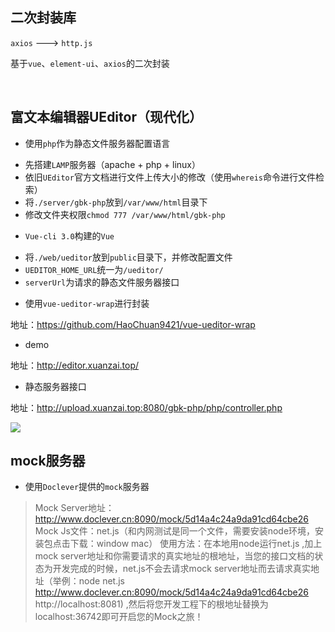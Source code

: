 ## 二次封装库

`axios` ---> `http.js`

基于`vue`、`element-ui`、`axios`的二次封装

<br/>

## 富文本编辑器UEditor（现代化）

- 使用`php`作为静态文件服务器配置语言
* 先搭建`LAMP`服务器（apache + php + linux）
* 依旧`UEditor`官方文档进行文件上传大小的修改（使用`whereis`命令进行文件检索）
* 将`./server/gbk-php`放到`/var/www/html`目录下
* 修改文件夹权限`chmod 777 /var/www/html/gbk-php`

- `Vue-cli 3.0`构建的`Vue`
* 将`./web/ueditor`放到`public`目录下，并修改配置文件
* `UEDITOR_HOME_URL`统一为`/ueditor/`
* `serverUrl`为请求的静态文件服务器接口

- 使用`vue-ueditor-wrap`进行封装

地址：https://github.com/HaoChuan9421/vue-ueditor-wrap

- demo

地址：http://editor.xuanzai.top/

- 静态服务器接口

地址：http://upload.xuanzai.top:8080/gbk-php/php/controller.php

<img src="https://mikuimg.oss-cn-shenzhen.aliyuncs.com/ueditor/QQ%E5%9B%BE%E7%89%8720190704175121.png">

<br/>

## mock服务器

- 使用`Doclever`提供的`mock`服务器

> Mock Server地址：http://www.doclever.cn:8090/mock/5d14a4c24a9da91cd64cbe26
> Mock Js文件：net.js（和内网测试是同一个文件，需要安装node环境，安装包点击下载：window  mac）
> 使用方法：在本地用node运行net.js ,加上mock server地址和你需要请求的真实地址的根地址，当您的接口文档的状态为开发完成的时候，net.js不会去请求mock server地址而去请求真实地址（举例：node net.js http://www.doclever.cn:8090/mock/5d14a4c24a9da91cd64cbe26 http://localhost:8081) ,然后将您开发工程下的根地址替换为localhost:36742即可开启您的Mock之旅！


